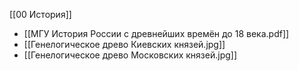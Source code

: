 [[00 История]]

- [[МГУ История России с древнейших времён до 18 века.pdf]]
- [[Генелогическое древо Киевских князей.jpg]]
- [[Генелогическое древо Московских князей.jpg]]